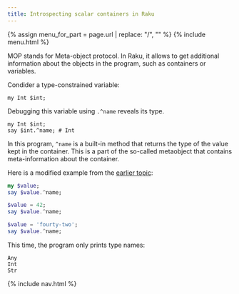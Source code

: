 ```yaml
---
title: Introspecting scalar containers in Raku
---
```


{% assign menu_for_part = page.url | replace: "/", "" %}
{% include menu.html %}

MOP stands for Meta-object protocol. In Raku, it allows to get additional information about the objects in the program, such as containers or variables.

Condider a type-constrained variable:

```
my Int $int;
```

Debugging this variable using `.^name` reveals its type.

```
my Int $int;
say $int.^name; # Int
```

In this program, `^name` is a built-in method that returns the type of the value kept in the container. This is a part of the so-called metaobject that contains meta-information about the container.

Here is a modified example from the [earlier topic](/advanced/scalar/types/):

```raku
my $value;
say $value.^name;

$value = 42;
say $value.^name;

$value = 'fourty-two';
say $value.^name;
```

This time, the program only prints type names:

```
Any
Int
Str
```


{% include nav.html %}
